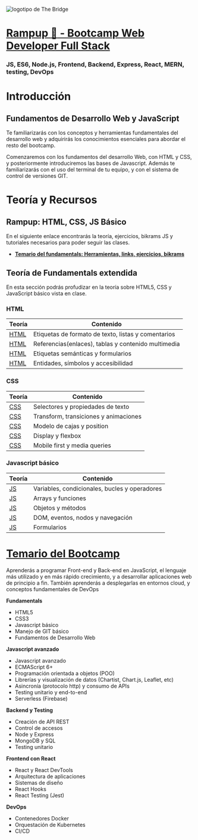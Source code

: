 ![logotipo de The Bridge](https://user-images.githubusercontent.com/27650532/77754601-e8365180-702b-11ea-8bed-5bc14a43f869.png "logotipo de The Bridge")

# [Rampup :rocket: - Bootcamp Web Developer Full Stack](https://www.thebridge.tech/bootcamps/bootcamp-fullstack-developer/)

### JS, ES6, Node.js, Frontend, Backend, Express, React, MERN, testing, DevOps

# Introducción

## Fundamentos de Desarrollo Web y JavaScript

Te familiarizarás con los conceptos y herramientas fundamentales del desarrollo web y adquirirás los conocimientos esenciales para abordar el resto del bootcamp.

Comenzaremos con los fundamentos del desarrollo Web, con HTML y CSS, y posteriormente introduciremos las bases de Javascript. Además te familiarizarás con el uso del terminal de tu equipo, y con el sistema de control de versiones GIT.

# Teoría y Recursos

## Rampup: HTML, CSS, JS Básico
En el siguiente enlace encontrarás la teoría, ejercicios, bikrams JS y tutoriales necesarios para poder seguir las clases.

- [**Temario del fundamentals: Herramientas, links, ejercicios, bikrams**](https://github.com/TheBridge-FullStackDeveloper/fswd-ft-sept-21-ramp-up/blob/main/readme.md)

## Teoría de Fundamentals extendida
En esta sección podrás profudizar en la teoría sobre HTML5, CSS y JavaScript básico vista en clase.

### HTML 

Teorí­a                                         |Contenido                                                             |
| ---------------------------------------------- | --------------------------------------------------------------------|
| [HTML](teoria/rampup/bloque01/clase1.md)           | Etiquetas de formato de texto, listas y comentarios                 |
| [HTML](teoria/rampup/bloque01/clase2.md)           | Referencias(enlaces), tablas y contenido multimedia                          |
| [HTML](teoria/rampup/bloque01/clase3.md)           | Etiquetas semánticas y formularios                                  |
| [HTML](teoria/rampup/bloque01/clase4.md)           | Entidades, símbolos y accesibilidad     |

### CSS 

| Teorí­a|                                         Contenido                                                             |
| ---------------------------------------------- | --------------------------------------------------------------------|
| [CSS](teoria/rampup/bloque02/clase1.md)           | Selectores y propiedades de texto                                   |
| [CSS](teoria/rampup/bloque02/clase2.md)           | Transform, transiciones y animaciones  |
| [CSS](teoria/rampup/bloque02/clase3.md)           | Modelo de cajas y position    |
| [CSS](teoria/rampup/bloque02/clase4.md)           | Display y flexbox              |
| [CSS](teoria/rampup/bloque02/clase5.md)           | Mobile first y media queries  
                             

### Javascript básico

| Teorí­a|                                         Contenido                                                             |
| ---------------------------------------------- | --------------------------------------------------------------------|
| [JS](teoria/rampup/bloque03/clase1.md)           | Variables, condicionales, bucles y operadores                       |
| [JS](teoria/rampup/bloque03/clase2.md)           | Arrays y funciones                                                  |
| [JS](teoria/rampup/bloque03/clase3.md)           | Objetos y métodos                                                   |
| [JS](teoria/rampup/bloque03/clase4.md)           | DOM, eventos, nodos y navegación                                    |
| [JS](teoria/rampup/bloque03/clase5.md)           | Formularios                                                         |



# [Temario del Bootcamp](https://www.thebridge.tech/bootcamps/bootcamp-fullstack-developer/)

Aprenderás a programar Front-end y Back-end en JavaScript, el lenguaje más utilizado y en más rápido crecimiento, y a desarrollar aplicaciones web de principio a fin. También aprenderás a desplegarlas en entornos cloud, y conceptos fundamentales de DevOps

**Fundamentals** 
- HTML5
- CSS3
- Javascript básico
- Manejo de GIT básico
- Fundamentos de Desarrollo Web

**Javascript avanzado**
- Javascript avanzado
- ECMAScript 6+
- Programación orientada a objetos (POO)
- Librerías y visualización de datos (Chartist, Chart.js, Leaflet, etc)
- Asincronía (protocolo http) y consumo de APIs
- Testing unitario y end-to-end
- Serverless (Firebase)

**Backend y Testing**
- Creación de API REST
- Control de accesos
- Node y Express
- MongoDB y SQL
- Testing unitario

**Frontend con React**
- React y React DevTools
- Arquitectura de aplicaciones
- Sistemas de diseño
- React Hooks
- React Testing (Jest)

**DevOps**
- Contenedores Docker
- Orquestación de Kubernetes
- CI/CD
